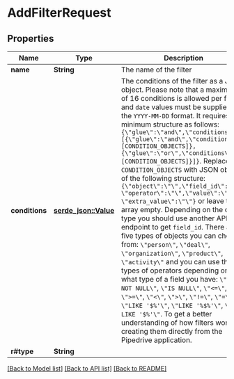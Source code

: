 # AddFilterRequest

## Properties

Name | Type | Description | Notes
------------ | ------------- | ------------- | -------------
**name** | **String** | The name of the filter | 
**conditions** | [**serde_json::Value**](.md) | The conditions of the filter as a JSON object. Please note that a maximum of 16 conditions is allowed per filter and `date` values must be supplied in the `YYYY-MM-DD` format. It requires a minimum structure as follows: `{\"glue\":\"and\",\"conditions\":[{\"glue\":\"and\",\"conditions\": [CONDITION_OBJECTS]},{\"glue\":\"or\",\"conditions\":[CONDITION_OBJECTS]}]}`. Replace `CONDITION_OBJECTS` with JSON objects of the following structure: `{\"object\":\"\",\"field_id\":\"\", \"operator\":\"\",\"value\":\"\", \"extra_value\":\"\"}` or leave the array empty. Depending on the object type you should use another API endpoint to get `field_id`. There are five types of objects you can choose from: `\"person\"`, `\"deal\"`, `\"organization\"`, `\"product\"`, `\"activity\"` and you can use these types of operators depending on what type of a field you have: `\"IS NOT NULL\"`, `\"IS NULL\"`, `\"<=\"`, `\">=\"`, `\"<\"`, `\">\"`, `\"!=\"`, `\"=\"`, `\"LIKE '$%'\"`, `\"LIKE '%$%'\"`, `\"NOT LIKE '$%'\"`. To get a better understanding of how filters work try creating them directly from the Pipedrive application. | 
**r#type** | **String** |  | 

[[Back to Model list]](../README.md#documentation-for-models) [[Back to API list]](../README.md#documentation-for-api-endpoints) [[Back to README]](../README.md)


